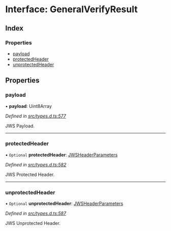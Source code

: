 # Interface: GeneralVerifyResult

## Index

### Properties

* [payload](_types_d_.generalverifyresult.md#payload)
* [protectedHeader](_types_d_.generalverifyresult.md#protectedheader)
* [unprotectedHeader](_types_d_.generalverifyresult.md#unprotectedheader)

## Properties

### payload

•  **payload**: Uint8Array

*Defined in [src/types.d.ts:577](https://github.com/panva/jose/blob/v3.5.0/src/types.d.ts#L577)*

JWS Payload.

___

### protectedHeader

• `Optional` **protectedHeader**: [JWSHeaderParameters](_types_d_.jwsheaderparameters.md)

*Defined in [src/types.d.ts:582](https://github.com/panva/jose/blob/v3.5.0/src/types.d.ts#L582)*

JWS Protected Header.

___

### unprotectedHeader

• `Optional` **unprotectedHeader**: [JWSHeaderParameters](_types_d_.jwsheaderparameters.md)

*Defined in [src/types.d.ts:587](https://github.com/panva/jose/blob/v3.5.0/src/types.d.ts#L587)*

JWS Unprotected Header.

